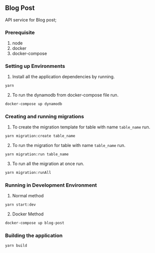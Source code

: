## Blog Post

API service for Blog post;

### Prerequisite

1. node
2. docker
3. docker-compose

### Setting up Environments

1. Install all the application dependencies by running.

```sh
yarn
```

2. To run the dynamodb from docker-compose file run.

``` sh
docker-compose up dynamodb
```


### Creating and running migrations
1. To create the migration template for table with name `table_name` run.

``` sh
yarn migration:create table_name
```

2. To run the migration for table with name `table_name` run.

``` sh
yarn migration:run table_name
```

3. To run all the migration at once run.

``` sh
yarn migration:runAll
```

### Running in Development Environment
1. Normal method

``` sh
yarn start:dev
```

2. Docker Method

``` sh
docker-compose up blog-post
```

### Building the application

``` sh
yarn build
```
